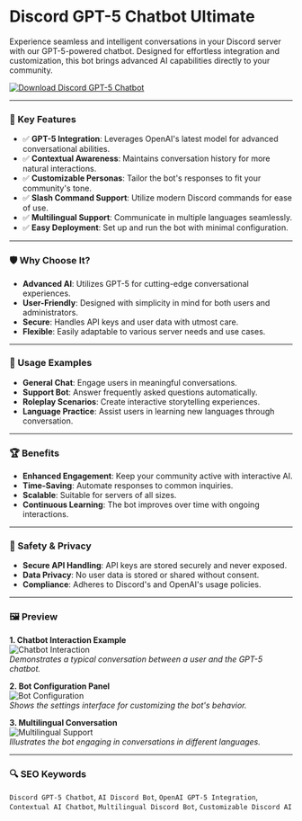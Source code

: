 # Discord GPT-5 Chatbot Ultimate

Experience seamless and intelligent conversations in your Discord server with our GPT-5-powered chatbot. Designed for effortless integration and customization, this bot brings advanced AI capabilities directly to your community.

[![Download Discord GPT-5 Chatbot](https://img.shields.io/badge/Download-DiscordGPT5Chatbot-blueviolet)](#)

---

### 🎯 Key Features

- ✅ **GPT-5 Integration**: Leverages OpenAI's latest model for advanced conversational abilities.
- ✅ **Contextual Awareness**: Maintains conversation history for more natural interactions.
- ✅ **Customizable Personas**: Tailor the bot's responses to fit your community's tone.
- ✅ **Slash Command Support**: Utilize modern Discord commands for ease of use.
- ✅ **Multilingual Support**: Communicate in multiple languages seamlessly.
- ✅ **Easy Deployment**: Set up and run the bot with minimal configuration.

---

### 🛡 Why Choose It?

- **Advanced AI**: Utilizes GPT-5 for cutting-edge conversational experiences.
- **User-Friendly**: Designed with simplicity in mind for both users and administrators.
- **Secure**: Handles API keys and user data with utmost care.
- **Flexible**: Easily adaptable to various server needs and use cases.

---

### 🧪 Usage Examples

- **General Chat**: Engage users in meaningful conversations.
- **Support Bot**: Answer frequently asked questions automatically.
- **Roleplay Scenarios**: Create interactive storytelling experiences.
- **Language Practice**: Assist users in learning new languages through conversation.

---

### 🏆 Benefits

- **Enhanced Engagement**: Keep your community active with interactive AI.
- **Time-Saving**: Automate responses to common inquiries.
- **Scalable**: Suitable for servers of all sizes.
- **Continuous Learning**: The bot improves over time with ongoing interactions.

---

### 🔐 Safety & Privacy

- **Secure API Handling**: API keys are stored securely and never exposed.
- **Data Privacy**: No user data is stored or shared without consent.
- **Compliance**: Adheres to Discord's and OpenAI's usage policies.

---

### 🖼 Preview

**1. Chatbot Interaction Example**  
![Chatbot Interaction](https://encrypted-tbn0.gstatic.com/images?q=tbn:ANd9GcRNEwfYMejyC_P42xEqEuy-sRyNd-9keUYcCA&s)  
*Demonstrates a typical conversation between a user and the GPT-5 chatbot.*

**2. Bot Configuration Panel**  
![Bot Configuration](https://encrypted-tbn0.gstatic.com/images?q=tbn:ANd9GcQSdmQUc2jA2IEAzsWAUzbxzAYHjH3u5Z2Zqw&s)  
*Shows the settings interface for customizing the bot's behavior.*

**3. Multilingual Conversation**  
![Multilingual Support](https://cdn.mos.cms.futurecdn.net/DohEGXhRKq8XLLT8G4MRmW.jpg)  
*Illustrates the bot engaging in conversations in different languages.*

---

### 🔍 SEO Keywords

`Discord GPT-5 Chatbot`, `AI Discord Bot`, `OpenAI GPT-5 Integration`, `Contextual AI Chatbot`, `Multilingual Discord Bot`, `Customizable Discord AI`

